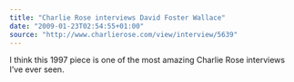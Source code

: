 ```yaml
---
title: "Charlie Rose interviews David Foster Wallace"
date: "2009-01-23T02:54:55+01:00"
source: "http://www.charlierose.com/view/interview/5639"
---
```


I think this 1997 piece is one of the most amazing Charlie Rose interviews I’ve ever seen.
